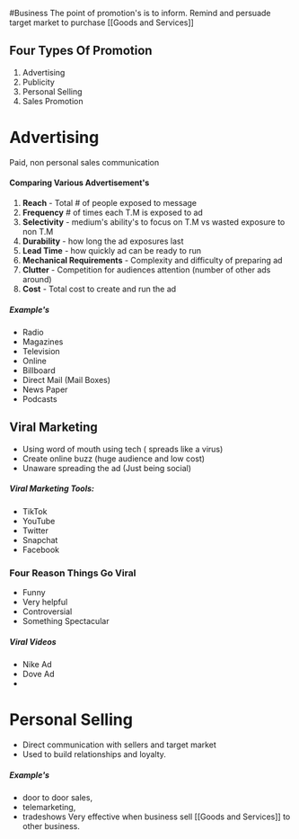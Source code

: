 #Business 
The point of promotion's is to inform. Remind and persuade target market to purchase [[Goods and Services]]

## Four Types Of Promotion

1. Advertising
2. Publicity
3. Personal Selling
4. Sales Promotion


# Advertising
Paid, non personal sales communication
#### Comparing Various Advertisement's
1. **Reach** - Total # of people exposed to message
2. **Frequency** # of times each T.M is exposed to ad
3. **Selectivity** - medium's ability's to focus on T.M vs wasted exposure to non T.M
4. **Durability** - how long the ad exposures last
5.  **Lead Time** - how quickly ad can be ready to run
6. **Mechanical Requirements** - Complexity and difficulty of preparing ad
7. **Clutter** - Competition for audiences attention (number of other ads around)
8. **Cost** - Total cost to create and run the ad
##### Example's
- Radio
- Magazines
- Television
- Online
- Billboard
- Direct Mail (Mail Boxes)
- News Paper
- Podcasts
## Viral Marketing
- Using word of mouth using tech ( spreads like a virus)
- Create online buzz (huge audience and low cost)
- Unaware spreading the ad (Just being social)
##### Viral Marketing Tools:
- TikTok
- YouTube
- Twitter
- Snapchat
- Facebook
### Four Reason Things Go Viral
- Funny
- Very helpful
- Controversial
- Something Spectacular
##### Viral Videos
- Nike Ad
- Dove Ad
- 
# Personal Selling
- Direct communication with sellers and target market
- Used to build relationships and loyalty.
##### Example's
- door to door sales, 
- telemarketing, 
-  tradeshows
Very effective when business sell [[Goods and Services]] to other business.



